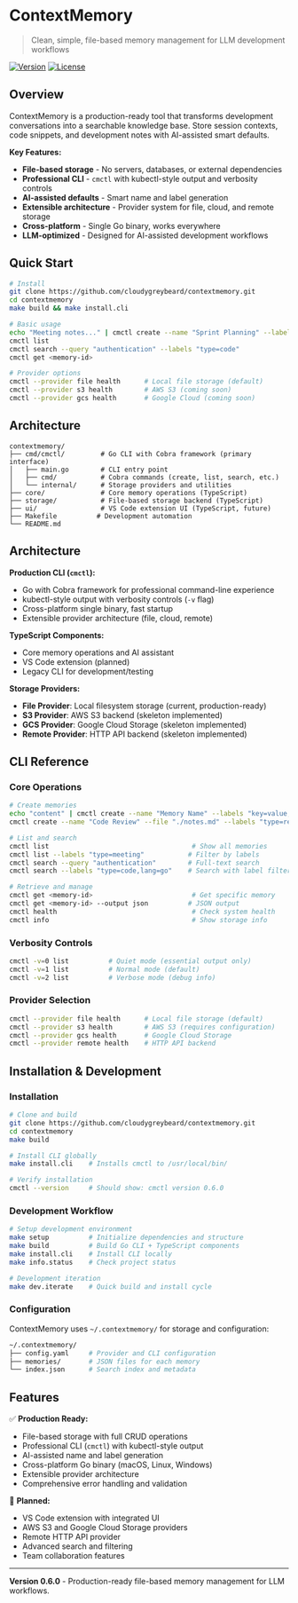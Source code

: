 # ContextMemory

> Clean, simple, file-based memory management for LLM development workflows

[![Version](https://img.shields.io/badge/version-0.6.0-blue.svg)](https://github.com/cloudygreybeard/contextmemory)
[![License](https://img.shields.io/badge/license-Apache%202.0-green.svg)](https://github.com/cloudygreybeard/contextmemory/blob/main/LICENSE)

## Overview

ContextMemory is a production-ready tool that transforms development conversations into a searchable knowledge base. Store session contexts, code snippets, and development notes with AI-assisted smart defaults.

**Key Features:**
- **File-based storage** - No servers, databases, or external dependencies
- **Professional CLI** - `cmctl` with kubectl-style output and verbosity controls
- **AI-assisted defaults** - Smart name and label generation  
- **Extensible architecture** - Provider system for file, cloud, and remote storage
- **Cross-platform** - Single Go binary, works everywhere
- **LLM-optimized** - Designed for AI-assisted development workflows

## Quick Start

```bash
# Install
git clone https://github.com/cloudygreybeard/contextmemory.git
cd contextmemory
make build && make install.cli

# Basic usage
echo "Meeting notes..." | cmctl create --name "Sprint Planning" --labels "type=meeting,team=eng"
cmctl list
cmctl search --query "authentication" --labels "type=code"
cmctl get <memory-id>

# Provider options
cmctl --provider file health      # Local file storage (default)
cmctl --provider s3 health        # AWS S3 (coming soon)
cmctl --provider gcs health       # Google Cloud (coming soon)
```

## Architecture

```
contextmemory/
├── cmd/cmctl/         # Go CLI with Cobra framework (primary interface)
│   ├── main.go        # CLI entry point  
│   ├── cmd/           # Cobra commands (create, list, search, etc.)
│   └── internal/      # Storage providers and utilities
├── core/              # Core memory operations (TypeScript)
├── storage/           # File-based storage backend (TypeScript)  
├── ui/                # VS Code extension UI (TypeScript, future)
├── Makefile          # Development automation
└── README.md
```

## Architecture

**Production CLI (`cmctl`):**
- Go with Cobra framework for professional command-line experience
- kubectl-style output with verbosity controls (`-v` flag)
- Cross-platform single binary, fast startup
- Extensible provider architecture (file, cloud, remote)

**TypeScript Components:**
- Core memory operations and AI assistant
- VS Code extension (planned)
- Legacy CLI for development/testing

**Storage Providers:**
- **File Provider**: Local filesystem storage (current, production-ready)
- **S3 Provider**: AWS S3 backend (skeleton implemented)
- **GCS Provider**: Google Cloud Storage (skeleton implemented)  
- **Remote Provider**: HTTP API backend (skeleton implemented)

## CLI Reference

### Core Operations

```bash
# Create memories
echo "content" | cmctl create --name "Memory Name" --labels "key=value,type=note"
cmctl create --name "Code Review" --file "./notes.md" --labels "type=review,lang=go"

# List and search
cmctl list                                    # Show all memories
cmctl list --labels "type=meeting"           # Filter by labels
cmctl search --query "authentication"        # Full-text search
cmctl search --labels "type=code,lang=go"    # Search with label filters

# Retrieve and manage
cmctl get <memory-id>                         # Get specific memory
cmctl get <memory-id> --output json          # JSON output
cmctl health                                  # Check system health
cmctl info                                    # Show storage info
```

### Verbosity Controls

```bash
cmctl -v=0 list          # Quiet mode (essential output only)
cmctl -v=1 list          # Normal mode (default)
cmctl -v=2 list          # Verbose mode (debug info)
```

### Provider Selection

```bash
cmctl --provider file health      # Local file storage (default)
cmctl --provider s3 health        # AWS S3 (requires configuration)
cmctl --provider gcs health       # Google Cloud Storage
cmctl --provider remote health    # HTTP API backend
```

## Installation & Development

### Installation

```bash
# Clone and build
git clone https://github.com/cloudygreybeard/contextmemory.git
cd contextmemory
make build

# Install CLI globally  
make install.cli    # Installs cmctl to /usr/local/bin/

# Verify installation
cmctl --version     # Should show: cmctl version 0.6.0
```

### Development Workflow

```bash
# Setup development environment
make setup          # Initialize dependencies and structure
make build          # Build Go CLI + TypeScript components  
make install.cli    # Install CLI locally
make info.status    # Check project status

# Development iteration
make dev.iterate    # Quick build and install cycle
```

### Configuration

ContextMemory uses `~/.contextmemory/` for storage and configuration:

```bash
~/.contextmemory/
├── config.yaml     # Provider and CLI configuration
├── memories/       # JSON files for each memory
└── index.json      # Search index and metadata
```

## Features

✅ **Production Ready:**
- File-based storage with full CRUD operations
- Professional CLI (`cmctl`) with kubectl-style output  
- AI-assisted name and label generation
- Cross-platform Go binary (macOS, Linux, Windows)
- Extensible provider architecture
- Comprehensive error handling and validation

🚧 **Planned:**
- VS Code extension with integrated UI
- AWS S3 and Google Cloud Storage providers
- Remote HTTP API provider
- Advanced search and filtering
- Team collaboration features

---

**Version 0.6.0** - Production-ready file-based memory management for LLM workflows.
